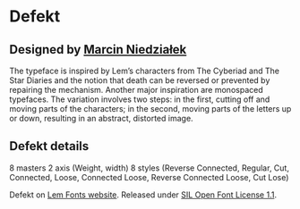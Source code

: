 # Defekt
## Designed by [Marcin Niedziałek](https://www.instagram.com/marcin.niedzialek/)

 The typeface is inspired by Lem’s characters from The Cyberiad and The Star Diaries and the notion that death can be reversed or prevented by repairing the mechanism. Another major inspiration are monospaced typefaces. The variation involves two steps: in the first, cutting off and moving parts of the characters; in the second, moving parts of the letters up or down, resulting in an abstract, distorted image.

## Defekt details
8 masters
2 axis (Weight, width)
8 styles (Reverse Connected, Regular, Cut, Connected, Loose, Connected Loose, Reverse Connected Loose, Cut Lose)

Defekt on [Lem Fonts website](https://lemfont.xyz/defekt/).
Released under [SIL Open Font License 1.1](https://scripts.sil.org/cms/scripts/page.php?site_id=nrsi&id=ofl).
